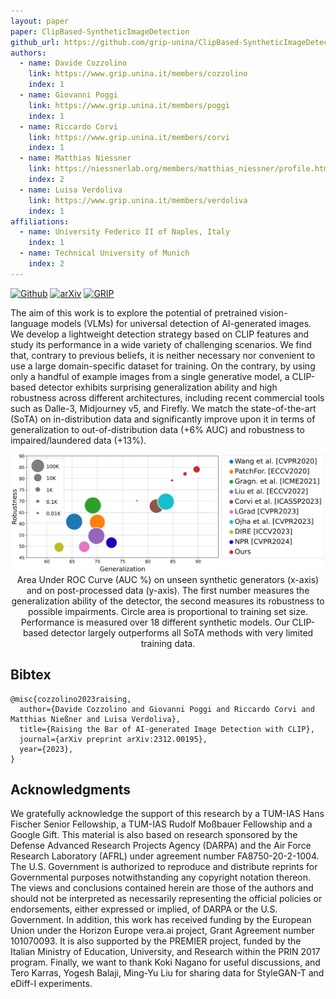```yaml
---
layout: paper
paper: ClipBased-SyntheticImageDetection
github_url: https://github.com/grip-unina/ClipBased-SyntheticImageDetection
authors:  
  - name: Davide Cozzolino
    link: https://www.grip.unina.it/members/cozzolino
    index: 1
  - name: Giovanni Poggi
    link: https://www.grip.unina.it/members/poggi
    index: 1
  - name: Riccardo Corvi
    link: https://www.grip.unina.it/members/corvi
    index: 1
  - name: Matthias Niessner
    link: https://niessnerlab.org/members/matthias_niessner/profile.html
    index: 2
  - name: Luisa Verdoliva
    link: https://www.grip.unina.it/members/verdoliva
    index: 1
affiliations: 
  - name: University Federico II of Naples, Italy
    index: 1
  - name: Technical University of Munich
    index: 2
---
```


[![Github](https://img.shields.io/badge/Github%20page-222222.svg?style=for-the-badge&logo=github)](https://github.com/grip-unina/ClipBased-SyntheticImageDetection/)
[![arXiv](https://img.shields.io/badge/-arXiv-B31B1B.svg?style=for-the-badge)](https://arxiv.org/abs/2312.00195)
[![GRIP](https://img.shields.io/badge/-GRIP-0888ef.svg?style=for-the-badge)](https://www.grip.unina.it)

The aim of this work is to explore the potential of pretrained vision-language models (VLMs) for universal detection of AI-generated images. We develop a lightweight detection strategy based on CLIP features and study its performance in a wide variety of challenging scenarios.
We find that, contrary to previous beliefs, it is neither necessary nor convenient to use a large domain-specific dataset for training.
On the contrary, by using only a handful of example images from a single generative model, a CLIP-based detector exhibits surprising generalization ability and high robustness across different architectures, including recent commercial tools such as Dalle-3, Midjourney v5, and Firefly.
We match the state-of-the-art (SoTA) on in-distribution data and significantly improve upon it in terms of generalization to out-of-distribution data (+6% AUC) and robustness to impaired/laundered data (+13%).

<center>
<img src="./graph.svg" alt="images" width="500pt" /><br />
Area Under ROC Curve (AUC %) on unseen synthetic generators (x-axis) and on post-processed data (y-axis).
The first number measures the generalization ability of the detector, the second measures its robustness to possible impairments.
Circle area is proportional to training set size. Performance is measured over 18 different synthetic models.
Our CLIP-based detector largely outperforms all SoTA methods with very limited training data.
</center>


## Bibtex 

```
@misc{cozzolino2023raising,
  author={Davide Cozzolino and Giovanni Poggi and Riccardo Corvi and Matthias Nießner and Luisa Verdoliva},
  title={Raising the Bar of AI-generated Image Detection with CLIP}, 
  journal={arXiv preprint arXiv:2312.00195},
  year={2023},
}
```
  
## Acknowledgments
 
We gratefully acknowledge the support of this research by a TUM-IAS Hans Fischer Senior Fellowship, a TUM-IAS Rudolf Moßbauer Fellowship and a Google Gift. 
This material is also based on research sponsored by the Defense Advanced Research Projects Agency (DARPA) and the Air Force Research Laboratory (AFRL) under agreement number FA8750-20-2-1004.
The U.S. Government is authorized to reproduce and distribute reprints for Governmental purposes notwithstanding any copyright notation thereon.
The views and conclusions contained herein are those of the authors and should not be interpreted as necessarily representing the official policies or endorsements, either expressed or implied, of DARPA or the U.S. Government.
In addition, this work has received funding by the European Union under the Horizon Europe vera.ai project, Grant Agreement number 101070093.
It is also supported by the PREMIER project, funded by the Italian Ministry of Education, University, and Research within the PRIN 2017 program. 
Finally, we want to thank Koki Nagano for useful discussions, and Tero Karras, Yogesh Balaji, Ming-Yu Liu for sharing data for StyleGAN-T and eDiff-I experiments.
